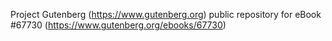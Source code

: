 Project Gutenberg (https://www.gutenberg.org) public repository for
eBook #67730 (https://www.gutenberg.org/ebooks/67730)
